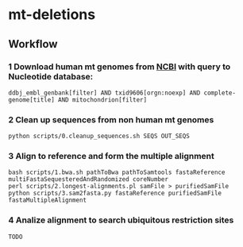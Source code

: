 # mt-deletions


## Workflow

### 1 Download human mt genomes from [NCBI](https://www.ncbi.nlm.nih.gov/nuccore/?term=ddbj_embl_genbank%5Bfilter%5D+AND+txid9606%5Borgn%3Anoexp%5D+AND+complete-genome%5Btitle%5D+AND+mitochondrion%5Bfilter%5D) with query to Nucleotide database:
```
ddbj_embl_genbank[filter] AND txid9606[orgn:noexp] AND complete-genome[title] AND mitochondrion[filter] 
```

### 2 Clean up sequences from non human mt genomes
```
python scripts/0.cleanup_sequences.sh SEQS OUT_SEQS
```

### 3 Align to reference and form the multiple alignment
```
bash scripts/1.bwa.sh pathToBwa pathToSamtools fastaReference multiFastaSequesteredAndRandomized coreNumber
perl scripts/2.longest-alignments.pl samFile > purifiedSamFile
python scripts/3.sam2fasta.py fastaReference purifiedSamFile fastaMultipleAlignment
```

### 4 Analize alignment to search ubiquitous restriction sites
```
TODO
```